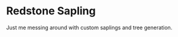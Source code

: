 Redstone Sapling
================

Just me messing around with custom saplings and tree generation.
